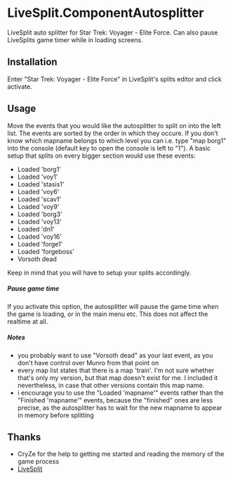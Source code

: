 LiveSplit.ComponentAutosplitter
=================

LiveSplit auto splitter for Star Trek: Voyager - Elite Force. Can also pause LiveSplits game timer while in loading screens.

Installation
------------
Enter "Star Trek: Voyager - Elite Force" in LiveSplit's splits editor and click activate.

Usage
-----
Move the events that you would like the autosplitter to split on into the left list. The events are sorted by the order in which they occure. If you don't know which mapname belongs to which level you can i.e. type "map borg1" into the console (default key to open the console is left to "1"). A basic setup that splits on every bigger section would use these events:

  * Loaded 'borg1'
  * Loaded 'voy1'
  * Loaded 'stasis1'
  * Loaded 'voy6'
  * Loaded 'scav1'
  * Loaded 'voy9'
  * Loaded 'borg3'
  * Loaded 'voy13'
  * Loaded 'dn1'
  * Loaded 'voy16'
  * Loaded 'forge1'
  * Loaded 'forgeboss'
  * Vorsoth dead

Keep in mind that you will have to setup your splits accordingly.
##### Pause game time
If you activate this option, the autosplitter will pause the game time when the game is loading, or in the main menu etc. This does not affect the realtime at all.
##### Notes
  * you probably want to use "Vorsoth dead" as your last event, as you don't have control over Munro from that point on
  * every map list states that there is a map 'train'. I'm not sure whether that's only my version, but that map doesn't exist for me. I included it nevertheless, in case that other versions contain this map name.
  * i encourage you to use the "Loaded 'mapname'" events rather than the "Finished 'mapname'" events, because the "finished" ones are less precise, as the autosplitter has to wait for the new mapname to appear in memory before splitting

Thanks
------
  * CryZe for the help to getting me started and reading the memory of the game process
  * [LiveSplit](http://livesplit.org/)
